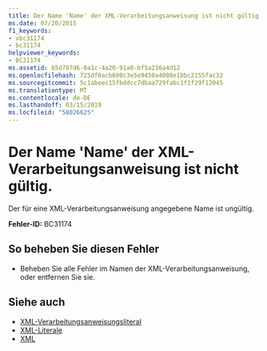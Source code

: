 ```yaml
---
title: Der Name 'Name' der XML-Verarbeitungsanweisung ist nicht gültig.
ms.date: 07/20/2015
f1_keywords:
- vbc31174
- bc31174
helpviewer_keywords:
- BC31174
ms.assetid: b5d797d6-0a1c-4a20-91a0-bf5a236a4d12
ms.openlocfilehash: 725df0acb600c3e5e9450a4008e1bbc2155fac32
ms.sourcegitcommit: 5c1abeec15fbddcc7dbaa729fabc1f1f29f12045
ms.translationtype: MT
ms.contentlocale: de-DE
ms.lasthandoff: 03/15/2019
ms.locfileid: "58026625"
---
```

# <a name="xml-processing-instruction-name-name-is-not-valid"></a>Der Name 'Name' der XML-Verarbeitungsanweisung ist nicht gültig.
Der für eine XML-Verarbeitungsanweisung angegebene Name ist ungültig.  
  
 **Fehler-ID:** BC31174  
  
## <a name="to-correct-this-error"></a>So beheben Sie diesen Fehler  
  
-   Beheben Sie alle Fehler im Namen der XML-Verarbeitungsanweisung, oder entfernen Sie sie.  
  
## <a name="see-also"></a>Siehe auch

- [XML-Verarbeitungsanweisungsliteral](../../visual-basic/language-reference/xml-literals/xml-processing-instruction-literal.md)
- [XML-Literale](../../visual-basic/language-reference/xml-literals/index.md)
- [XML](../../visual-basic/programming-guide/language-features/xml/index.md)
